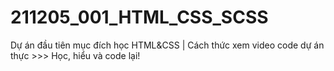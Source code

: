 # 211205_001_HTML_CSS_SCSS
Dự án đầu tiên mục đích học HTML&amp;CSS | Cách thức xem video code dự án thực >>> Học, hiểu và code lại!
